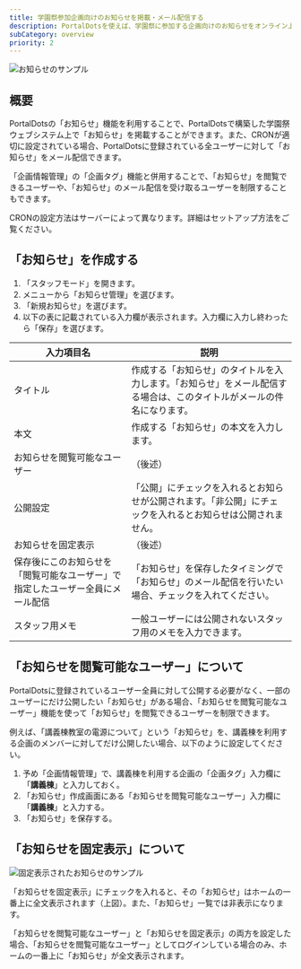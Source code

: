 ```yaml
---
title: 学園祭参加企画向けのお知らせを掲載・メール配信する
description: PortalDotsを使えば、学園祭に参加する企画向けのお知らせをオンライン上で掲載したり、メール配信したりすることができます。
subCategory: overview
priority: 2
---
```


![お知らせのサンプル](/docs-images/getting-started/overview/pages/pages.png)

## 概要
PortalDotsの「お知らせ」機能を利用することで、PortalDotsで構築した学園祭ウェブシステム上で「お知らせ」を掲載することができます。また、CRONが適切に設定されている場合、PortalDotsに登録されている全ユーザーに対して「お知らせ」をメール配信できます。

「企画情報管理」の「企画タグ」機能と併用することで、「お知らせ」を閲覧できるユーザーや、「お知らせ」のメール配信を受け取るユーザーを制限することもできます。

<docs-alert type="info">
  CRONの設定方法はサーバーによって異なります。詳細は<nuxt-link to="/docs/setup/">セットアップ方法</nuxt-link>をご覧ください。
</docs-alert>

## 「お知らせ」を作成する
1. 「スタッフモード」を開きます。
1. メニューから「お知らせ管理」を選びます。
1. 「新規お知らせ」を選びます。
1. 以下の表に記載されている入力欄が表示されます。入力欄に入力し終わったら「保存」を選びます。

| 入力項目名 | 説明 |
| --- | --- |
| タイトル | 作成する「お知らせ」のタイトルを入力します。「お知らせ」をメール配信する場合は、このタイトルがメールの件名になります。 |
| 本文 | 作成する「お知らせ」の本文を入力します。 |
| お知らせを閲覧可能なユーザー | （後述） |
| 公開設定 | 「公開」にチェックを入れるとお知らせが公開されます。「非公開」にチェックを入れるとお知らせは公開されません。 |
| お知らせを固定表示 | （後述） |
| 保存後にこのお知らせを「閲覧可能なユーザー」で指定したユーザー全員にメール配信 | 「お知らせ」を保存したタイミングで「お知らせ」のメール配信を行いたい場合、チェックを入れてください。 |
| スタッフ用メモ | 一般ユーザーには公開されないスタッフ用のメモを入力できます。 |

## 「お知らせを閲覧可能なユーザー」について
PortalDotsに登録されているユーザー全員に対して公開する必要がなく、一部のユーザーにだけ公開したい「お知らせ」がある場合、「お知らせを閲覧可能なユーザー」機能を使って「お知らせ」を閲覧できるユーザーを制限できます。

例えば、「講義棟教室の電源について」という「お知らせ」を、講義棟を利用する企画のメンバーに対してだけ公開したい場合、以下のように設定してください。

1. 予め「企画情報管理」で、講義棟を利用する企画の「企画タグ」入力欄に「**講義棟**」と入力しておく。
1. 「お知らせ」作成画面にある「お知らせを閲覧可能なユーザー」入力欄に「**講義棟**」と入力する。
1. 「お知らせ」を保存する。

## 「お知らせを固定表示」について
![固定表示されたお知らせのサンプル](/docs-images/getting-started/overview/pages/pinned-page.png)

「お知らせを固定表示」にチェックを入れると、その「お知らせ」はホームの一番上に全文表示されます（上図）。また、「お知らせ」一覧では非表示になります。

「お知らせを閲覧可能なユーザー」と「お知らせを固定表示」の両方を設定した場合、「お知らせを閲覧可能なユーザー」としてログインしている場合のみ、ホームの一番上に「お知らせ」が全文表示されます。
